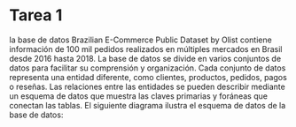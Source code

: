 # Tarea 1


la base de datos Brazilian E-Commerce Public Dataset by Olist contiene información de 100 mil pedidos realizados en múltiples mercados en Brasil desde 2016 hasta 2018. La base de datos se divide en varios conjuntos de datos para facilitar su comprensión y organización. Cada conjunto de datos representa una entidad diferente, como clientes, productos, pedidos, pagos o reseñas. Las relaciones entre las entidades se pueden describir mediante un esquema de datos que muestra las claves primarias y foráneas que conectan las tablas. El siguiente diagrama ilustra el esquema de datos de la base de datos: